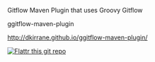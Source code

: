Gitflow Maven Plugin that uses Groovy Gitflow

ggitflow-maven-plugin

http://dkirrane.github.io/ggitflow-maven-plugin/

[![Flattr this git repo](http://api.flattr.com/button/flattr-badge-large.png)](https://flattr.com/submit/auto?user_id=desmondkirrane&url=http://dkirrane.github.io/ggitflow-maven-plugin/&title=ggitflow-maven-plugin&language=&tags=github&category=software)